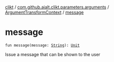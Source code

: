 [clikt](../../index.md) / [com.github.ajalt.clikt.parameters.arguments](../index.md) / [ArgumentTransformContext](index.md) / [message](./message.md)

# message

`fun message(message: `[`String`](https://kotlinlang.org/api/latest/jvm/stdlib/kotlin/-string/index.html)`): `[`Unit`](https://kotlinlang.org/api/latest/jvm/stdlib/kotlin/-unit/index.html)

Issue a message that can be shown to the user


